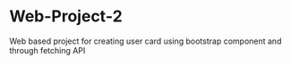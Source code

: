 # Web-Project-2
Web based project for creating user card using bootstrap component and through fetching API
